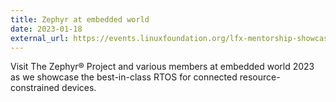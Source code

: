 ```yaml
---
title: Zephyr at embedded world
date: 2023-01-18
external_url: https://events.linuxfoundation.org/lfx-mentorship-showcase/
---
```


Visit The Zephyr® Project and various members at embedded world 2023 as we showcase the best-in-class RTOS for connected resource-constrained devices.